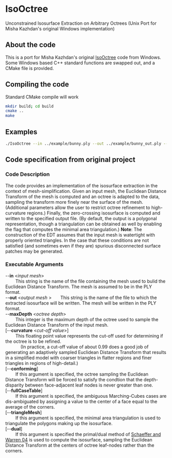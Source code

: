 # IsoOctree
Unconstrained Isosurface Extraction on Arbitrary Octrees (Unix Port for Misha Kazhdan's original Windows implementation)

## About the code
This is a port for Misha Kazhdan's original [IsoOctree](http://www.cs.jhu.edu/~misha/Code/IsoOctree/) code from Windows. Some Windows based C++ standard functions are swapped out, and a CMake file is provided. 

## Compiling the code
Standard CMake compile will work
```bash
mkdir build; cd build
cmake ..
make
```

## Examples
```bash
./IsoOctree --in ../example/bunny.ply --out ../example/bunny_out.ply --maxDepth 6
```

## Code specification from original project
### Code Description
The code provides an implementation of the isosurface extraction in the context of mesh-simplification. Given an input mesh, the Euclidean Distance Transform of the mesh is computed and an octree is adapted to the data, sampling the transform more finely near the surface of the mesh. (Additional parameters allow the user to restrict octree refinement to high-curvature regions.) Finally, the zero-crossing isosurface is computed and written to the specified output file. (By default, the output is a polygonal representation, though a triangulation can be obtained as well by enabling the flag that computes the minimal area triangulation.)
**Note**: The construction of the EDT assumes that the input mesh is watertight with properly oriented triangles. In the case that these conditions are not satisfied (and sometimes even if they are) spurious disconnected surface patches may be generated.

### Executable Arguments
--**in** <*input mesh*>  
&nbsp; &nbsp; &nbsp; &nbsp; This string is the name of the file containing the mesh used to bulid the Euclidean Distance Transform. The mesh is assumed to be in the PLY format.  
--**out** <*output mesh* > 
&nbsp; &nbsp; &nbsp; This string is the name of the file to which the extracted isosurface will be written. The mesh will be written in the PLY format.  
--**maxDepth** <*octree depth*>  
&nbsp; &nbsp; &nbsp; &nbsp; This integer is the maximum depth of the octree used to sample the Euclidean Distance Transform of the input mesh.  
[--**curvature** <*cut-off value*>]  
&nbsp; &nbsp; &nbsp; &nbsp; This floating point value represents the cut-off used for determining if the octree is to be refined.  
&nbsp; &nbsp; &nbsp; &nbsp; &nbsp; &nbsp; (In practice, a cut-off value of about 0.99 does a good job of generating an adaptively sampled Euclidean Distance Transform that results in a simplified model with coarser triangles in flatter regions and finer triangles in regions of high-detail.)  
[--**conforming**]  
&nbsp; &nbsp; &nbsp; &nbsp; If this argument is specified, the octree sampling the Euclidean Distance Transform will be forced to satisfy the condtion that the depth-disparity between face-adjacent leaf nodes is never greater than one.  
[--**fullCaseTable**]  
&nbsp; &nbsp; &nbsp; &nbsp; If this argument is specified, the ambiguous Marching-Cubes cases are dis-ambiguated by assigning a value to the center of a face equal to the average of the corners.  
[--**triangleMesh**]  
&nbsp; &nbsp; &nbsp; &nbsp; If this argument is specified, the minimal area triangulation is used to triangulate the polygons making up the isosurface.   
[--**dual**]  
&nbsp; &nbsp; &nbsp; &nbsp; If this argument is specified the primal/dual method of [Schaeffer and Warren 04](https://www.cs.rice.edu/~jwarren/papers/dmc.pdf) is used to compute the isosurface, sampling the Euclidean Distance Transform at the centers of octree leaf-nodes rather than the corners.  
